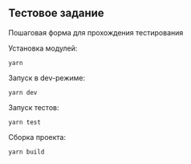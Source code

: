 ## Тестовое задание

Пошаговая форма для прохождения тестирования

Установка модулей:

```
yarn
```

Запуск в dev-режиме:

```
yarn dev
```

Запуск тестов:

```
yarn test
```

Сборка проекта:

```
yarn build
```
